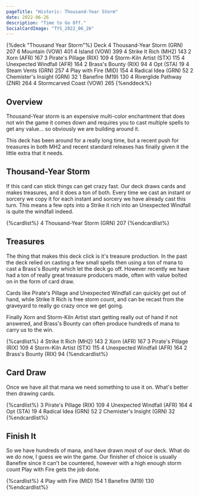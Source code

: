 ```yaml
---
pageTitle: "Historic: Thousand-Year Storm"
date: 2022-06-26
description: "Time to Go Off."
SocialCardImage: "TYS_2022_06_26"
---
```


{%deck "Thousand Year Storm"%}
Deck
4 Thousand-Year Storm (GRN) 207
6 Mountain (VOW) 401
4 Island (VOW) 399
4 Strike It Rich (MH2) 143
2 Xorn (AFR) 167
3 Pirate's Pillage (RIX) 109
4 Storm-Kiln Artist (STX) 115
4 Unexpected Windfall (AFR) 164
2 Brass's Bounty (RIX) 94
4 Opt (STA) 19
4 Steam Vents (GRN) 257
4 Play with Fire (MID) 154
4 Radical Idea (GRN) 52
2 Chemister's Insight (GRN) 32
1 Banefire (M19) 130
4 Riverglide Pathway (ZNR) 264
4 Stormcarved Coast (VOW) 265
{%enddeck%}

## Overview

Thousand-Year storm is an expensive multi-color enchantment that does not win the game it comes down and requires you to cast multiple spells to get any value... so obviously we are building around it. 

This deck has been around for a really long time, but a recent push for treasures in both MH2 and recent standard releases has finally given it the little extra that it needs. 

## Thousand-Year Storm

If this card can stick things can get crazy fast. Our deck draws cards and makes treasures, and it does a ton of both. Every time we cast an instant or sorcery we copy it for each instant and sorcery we have already cast this turn. This means a few opts into a Strike it rich into an Unexpected Windfall is quite the windfall indeed. 

{%cardlist%}
4 Thousand-Year Storm (GRN) 207
{%endcardlist%}

## Treasures

The thing that makes this deck click is it's treasure production. In the past the deck relied on casting a few small spells then using a ton of mana to cast a Brass's Bounty which let the deck go off. However recently we have had a ton of really great treasure producers made, often with value bolted on in the form of card draw. 

Cards like Pirate's Pillage and Unexpected Windfall can quickly get out of hand, while Strike It Rich is free storm count, and can be recast from the graveyard to really go crazy once we get going. 

Finally Xorn and Storm-Kiln Artist start getting really out of hand if not answered, and Brass's Bounty can often produce hundreds of mana to carry us to the win. 

{%cardlist%}
4 Strike It Rich (MH2) 143
2 Xorn (AFR) 167
3 Pirate's Pillage (RIX) 109
4 Storm-Kiln Artist (STX) 115
4 Unexpected Windfall (AFR) 164
2 Brass's Bounty (RIX) 94
{%endcardlist%}

## Card Draw

Once we have all that mana we need something to use it on. What's better then drawing cards. 

{%cardlist%}
3 Pirate's Pillage (RIX) 109
4 Unexpected Windfall (AFR) 164
4 Opt (STA) 19
4 Radical Idea (GRN) 52
2 Chemister's Insight (GRN) 32
{%endcardlist%}

## Finish It

So we have hundreds of mana, and have drawn most of our deck. What do we do now, I guess we win the game. Our finisher of choice is usually Banefire since it can't be countered, however with a high enough storm count Play with Fire gets the job done. 

{%cardlist%}
4 Play with Fire (MID) 154
1 Banefire (M19) 130
{%endcardlist%}
